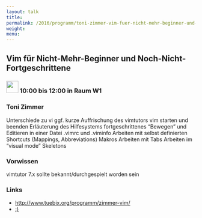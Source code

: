 ```yaml
---
layout: talk
title:
permalink: /2016/programm/toni-zimmer-vim-fuer-nicht-mehr-beginner-und-noch-nicht-fortgeschrittene/
weight:
menu:
---
```

## Vim für Nicht-Mehr-Beginner und Noch-Nicht-Fortgeschrittene

### <img height = "32" src="../../../images/workshop.svg"> 10:00 bis 12:00 in Raum W1

### Toni Zimmer

Unterschiede zu vi ggf. kurze Auffrischung des vimtutors vim starten und beenden Erläuterung des Hilfesystems fortgeschrittenes “Bewegen” und Editieren in einer Datei .vimrc und .viminfo Arbeiten mit selbst definierten Shortcuts (Mappings, Abbreviations) Makros Arbeiten mit Tabs Arbeiten im “visual mode” Skeletons

### Vorwissen

vimtutor 7.x sollte bekannt/durchgespielt worden sein

### Links

- <a href="http://www.tuebix.org/programm/zimmer-vim/" target="_blank">http://www.tuebix.org/programm/zimmer-vim/</a>
- <a href=":)" target="_blank">:)</a>
